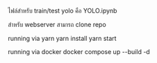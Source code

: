 ไฟล์สำหรับ train/test yolo คือ YOLO.ipynb

สำหรับ webserver สามารถ clone repo 

running via yarn
yarn install
yarn start

running via docker
docker compose up --build -d